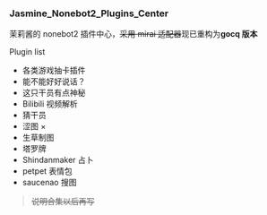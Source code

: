 ### Jasmine_Nonebot2_Plugins_Center

茉莉酱的 nonebot2 插件中心，~~采用 mirai 适配器~~现已重构为**gocq 版本**

Plugin list

- 各类游戏抽卡插件
- 能不能好好说话？
- 这只干员有点神秘
- Bilibili 视频解析
- 猜干员
- 涩图 ×
- 生草制图
- 塔罗牌
- Shindanmaker 占卜
- petpet 表情包
- saucenao 搜图

> ~~说明合集以后再写~~

